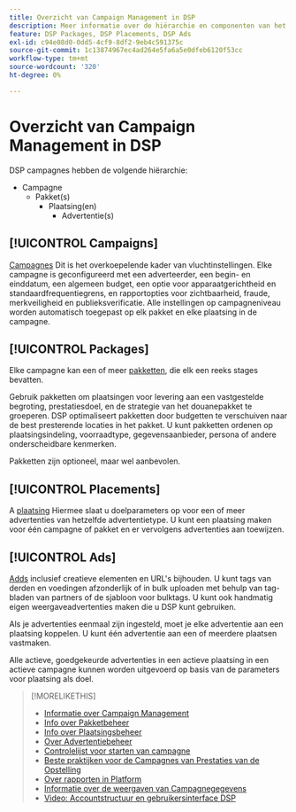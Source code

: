 ```yaml
---
title: Overzicht van Campaign Management in DSP
description: Meer informatie over de hiërarchie en componenten van het campagnebeheer.
feature: DSP Packages, DSP Placements, DSP Ads
exl-id: c94e08d0-0dd5-4cf9-8df2-9eb4c591375c
source-git-commit: 1c13874967ec4ad264e5fa6a5e0dfeb6120f53cc
workflow-type: tm+mt
source-wordcount: '320'
ht-degree: 0%

---
```


# Overzicht van Campaign Management in DSP

DSP campagnes hebben de volgende hiërarchie:

* Campagne
   * Pakket(s)
      * Plaatsing(en)
         * Advertentie(s)

<!-- Do clients think in terms of insertion orders? If yes, then work in the following info.:
In Advertising DSP, an insertion order is represented as a campaign, and line items are represented as packages. Each package will include placements, which can use different strategies and tactics to deliver the line item requirements.
-->

## [!UICONTROL Campaigns]

[Campagnes](/help/dsp/campaign-management/campaigns/campaign-about.md) Dit is het overkoepelende kader van vluchtinstellingen. Elke campagne is geconfigureerd met een adverteerder, een begin- en einddatum, een algemeen budget, een optie voor apparaatgerichtheid en standaardfrequentiegrens, en rapportopties voor zichtbaarheid, fraude, merkveiligheid en publieksverificatie. Alle instellingen op campagneniveau worden automatisch toegepast op elk pakket en elke plaatsing in de campagne.

## [!UICONTROL Packages]

Elke campagne kan een of meer [pakketten](/help/dsp/campaign-management/packages/package-about.md), die elk een reeks stages bevatten.

Gebruik pakketten om plaatsingen voor levering aan een vastgestelde begroting, prestatiesdoel, en de strategie van het douanepakket te groeperen. DSP optimaliseert pakketten door budgetten te verschuiven naar de best presterende locaties in het pakket. U kunt pakketten ordenen op plaatsingsindeling, voorraadtype, gegevensaanbieder, persona of andere onderscheidbare kenmerken.

Pakketten zijn optioneel, maar wel aanbevolen.

## [!UICONTROL Placements]

A [plaatsing](/help/dsp/campaign-management/placements/placement-about.md) Hiermee slaat u doelparameters op voor een of meer advertenties van hetzelfde advertentietype. U kunt een plaatsing maken voor één campagne of pakket en er vervolgens advertenties aan toewijzen.

## [!UICONTROL Ads]

[Adds](/help/dsp/campaign-management/ads/ad-about.md) inclusief creatieve elementen en URL&#39;s bijhouden. U kunt tags van derden en voedingen afzonderlijk of in bulk uploaden met behulp van tag-bladen van partners of de sjabloon voor bulktags. U kunt ook handmatig eigen weergaveadvertenties maken die u DSP kunt gebruiken.

Als je advertenties eenmaal zijn ingesteld, moet je elke advertentie aan een plaatsing koppelen. U kunt één advertentie aan een of meerdere plaatsen vastmaken.

Alle actieve, goedgekeurde advertenties in een actieve plaatsing in een actieve campagne kunnen worden uitgevoerd op basis van de parameters voor plaatsing als doel.

>[!MORELIKETHIS]
>
>* [Informatie over Campaign Management](/help/dsp/campaign-management/campaigns/campaign-about.md)
>* [Info over Pakketbeheer](/help/dsp/campaign-management/packages/package-about.md)
>* [Info over Plaatsingsbeheer](/help/dsp/campaign-management/placements/placement-about.md)
>* [Over Advertentiebeheer](/help/dsp/campaign-management/ads/ad-about.md)
>* [Controlelijst voor starten van campagne](/help/dsp/campaign-management/campaign-launch-checklist.md)
>* [Beste praktijken voor de Campagnes van Prestaties van de Opstelling](/help/dsp/optimization/campaign-best-practices-performance.md)
>* [Over rapporten in Platform](/help/dsp/campaign-management/reports/campaign-reports-about.md)
>* [Informatie over de weergaven van Campagnegegevens](/help/dsp/campaign-management/reports/campaign-data-views-about.md)
>* [Video: Accountstructuur en gebruikersinterface DSP](https://experienceleague.adobe.com/docs/advertising-cloud-learn/tutorials/dsp/ui.html)

